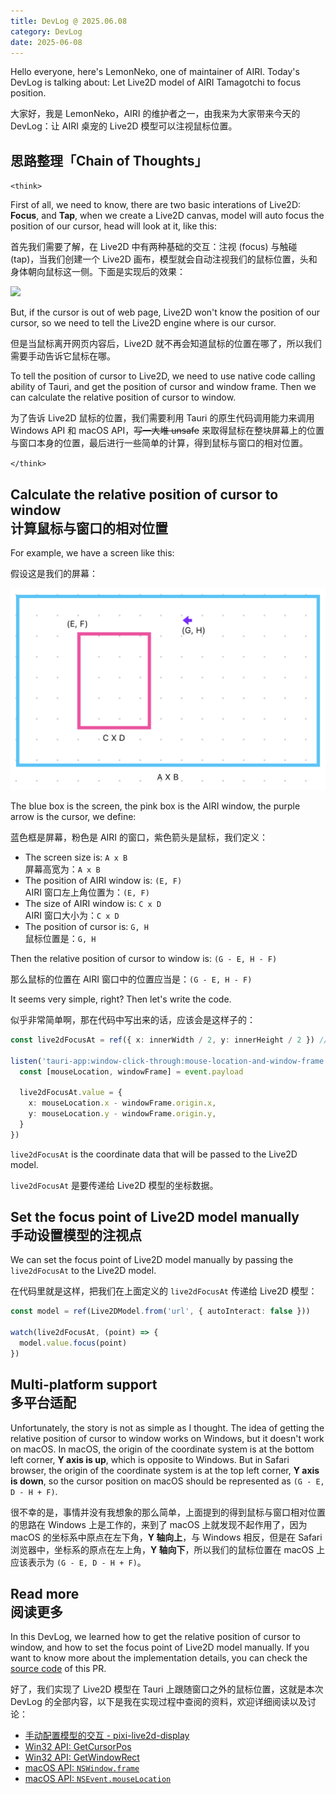 ```yaml
---
title: DevLog @ 2025.06.08
category: DevLog
date: 2025-06-08
---
```


Hello everyone, here's LemonNeko, one of maintainer of AIRI. Today's DevLog is talking about: Let Live2D model of AIRI Tamagotchi to focus position.

大家好，我是 LemonNeko，AIRI 的维护者之一，由我来为大家带来今天的 DevLog：让 AIRI 桌宠的 Live2D 模型可以注视鼠标位置。

## 思路整理「Chain of Thoughts」

`<think>`

First of all, we need to know, there are two basic interations of Live2D: **Focus**, and **Tap**, when we create a Live2D canvas, model will auto focus the position of our cursor, head will look at it, like this:

首先我们需要了解，在 Live2D 中有两种基础的交互：注视 (focus) 与触碰 (tap)，当我们创建一个 Live2D 画布，模型就会自动注视我们的鼠标位置，头和身体朝向鼠标这一侧。下面是实现后的效果：

![](./assets/airi-tamagotchi-focus.gif)

But, if the cursor is out of web page, Live2D won't know the position of our cursor, so we need to tell the Live2D engine where is our cursor.

但是当鼠标离开网页内容后，Live2D 就不再会知道鼠标的位置在哪了，所以我们需要手动告诉它鼠标在哪。

To tell the position of cursor to Live2D, we need to use native code calling ability of Tauri, and get the position of cursor and window frame. Then we can calculate the relative position of cursor to window.

为了告诉 Live2D 鼠标的位置，我们需要利用 Tauri 的原生代码调用能力来调用 Windows API 和 macOS API，~~写一大堆 unsafe~~ 来取得鼠标在整块屏幕上的位置与窗口本身的位置，最后进行一些简单的计算，得到鼠标与窗口的相对位置。

`</think>`

## Calculate the relative position of cursor to window<br>计算鼠标与窗口的相对位置

For example, we have a screen like this:

假设这是我们的屏幕：

![](./assets/screen.png)

The blue box is the screen, the pink box is the AIRI window, the purple arrow is the cursor, we define:

蓝色框是屏幕，粉色是 AIRI 的窗口，紫色箭头是鼠标，我们定义：

- The screen size is: `A x B`<br>屏幕高宽为：`A x B`
- The position of AIRI window is: `(E, F)`<br>AIRI 窗口左上角位置为：`(E, F)`
- The size of AIRI window is: `C x D`<br>AIRI 窗口大小为：`C x D`
- The position of cursor is: `G, H`<br>鼠标位置是：`G, H`

Then the relative position of cursor to window is: `(G - E, H - F)`

那么鼠标的位置在 AIRI 窗口中的位置应当是：`(G - E, H - F)`

It seems very simple, right? Then let's write the code.

似乎非常简单啊，那在代码中写出来的话，应该会是这样子的：

```typescript
const live2dFocusAt = ref({ x: innerWidth / 2, y: innerHeight / 2 }) // initial position

listen('tauri-app:window-click-through:mouse-location-and-window-frame', (event: { payload: [Point, WindowFrame] }) => {
  const [mouseLocation, windowFrame] = event.payload

  live2dFocusAt.value = {
    x: mouseLocation.x - windowFrame.origin.x,
    y: mouseLocation.y - windowFrame.origin.y,
  }
})
```

`live2dFocusAt` is the coordinate data that will be passed to the Live2D model.

`live2dFocusAt` 是要传递给 Live2D 模型的坐标数据。

## Set the focus point of Live2D model manually<br>手动设置模型的注视点

We can set the focus point of Live2D model manually by passing the `live2dFocusAt` to the Live2D model.

在代码里就是这样，把我们在上面定义的 `live2dFocusAt` 传递给 Live2D 模型：

```typescript
const model = ref(Live2DModel.from('url', { autoInteract: false }))

watch(live2dFocusAt, (point) => {
  model.value.focus(point)
})
```

## Multi-platform support<br>多平台适配

Unfortunately, the story is not as simple as I thought. The idea of getting the relative position of cursor to window works on Windows, but it doesn't work on macOS. In macOS, the origin of the coordinate system is at the bottom left corner, **Y axis is up**, which is opposite to Windows. But in Safari browser, the origin of the coordinate system is at the top left corner, **Y axis is down**, so the cursor position on macOS should be represented as `(G - E, D - H + F)`.

很不幸的是，事情并没有我想象的那么简单，上面提到的得到鼠标与窗口相对位置的思路在 Windows 上是工作的，来到了 macOS 上就发现不起作用了，因为 macOS 的坐标系中原点在左下角，**Y 轴向上**，与 Windows 相反，但是在 Safari 浏览器中，坐标系的原点在左上角，**Y 轴向下**，所以我们的鼠标位置在 macOS 上应该表示为 `(G - E, D - H + F)`。

## Read more<br>阅读更多

In this DevLog, we learned how to get the relative position of cursor to window, and how to set the focus point of Live2D model manually. If you want to know more about the implementation details, you can check the [source code](https://github.com/moeru-ai/airi/pull/194) of this PR.

好了，我们实现了 Live2D 模型在 Tauri 上跟随窗口之外的鼠标位置，这就是本次 DevLog 的全部内容，以下是我在实现过程中查阅的资料，欢迎详细阅读以及讨论：

- [手动配置模型的交互 - pixi-live2d-display](https://github.com/guansss/pixi-live2d-display/wiki/Complete-Guide#manually-1 "手动配置模型的交互 - pixi-live2d-display")
- [Win32 API: GetCursorPos](https://docs.microsoft.com/en-us/windows/win32/api/winuser/nf-winuser-getcursorpos "GetCursorPos")
- [Win32 API: GetWindowRect](https://docs.microsoft.com/en-us/windows/win32/api/winuser/nf-winuser-getwindowrect "GetWindowRect")
- [macOS API: `NSWindow.frame`](https://developer.apple.com/documentation/appkit/nswindow/frame "NSWindow.frame")
- [macOS API: `NSEvent.mouseLocation`](https://developer.apple.com/documentation/appkit/nsevent/mouselocation "NSEvent.mouseLocation")
